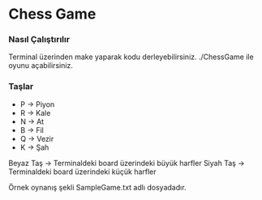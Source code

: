 # Chess Game

### Nasıl Çalıştırılır

Terminal üzerinden make yaparak kodu derleyebilirsiniz.
./ChessGame ile oyunu açabilirsiniz.

### Taşlar
- P -> Piyon
- R -> Kale
- N -> At
- B -> Fil
- Q -> Vezir
- K -> Şah

Beyaz Taş -> Terminaldeki board üzerindeki büyük harfler
Siyah Taş -> Terminaldeki board üzerindeki küçük harfler

Örnek oynanış şekli SampleGame.txt adlı dosyadadır.
